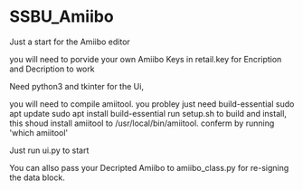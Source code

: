 # SSBU_Amiibo
Just a start for the Amiibo editor 

you will need to porvide your own Amiibo Keys in retail.key for Encription and Decription to work

Need python3 and tkinter for the Ui,

you will need to compile amiitool. 
  you probley just need build-essential
    sudo apt update
    sudo apt install build-essential
  run setup.sh to build and install, this shoud install amiitool to /usr/local/bin/amiitool.
  conferm by running 'which amiitool'
  
Just run ui.py to start

You can allso pass your Decripted Amiibo to amiibo_class.py for re-signing the data block.
